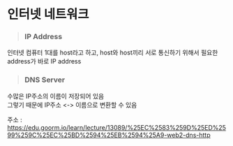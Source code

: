 인터넷 네트워크
===

> ### IP Address
인터넷 컴퓨터 1대를 host라고 하고, host와 host끼리 서로 통신하기 위해서 필요한  address가 바로 IP address

> ### DNS Server
수많은 IP주소의 이름이 저장되어 있음   
그렇기 때문에 IP주소 <-> 이름으로 변환할 수 있음

주소 : https://edu.goorm.io/learn/lecture/13089/%25EC%2583%259D%25ED%2599%259C%25EC%25BD%2594%25EB%2594%25A9-web2-dns-http
